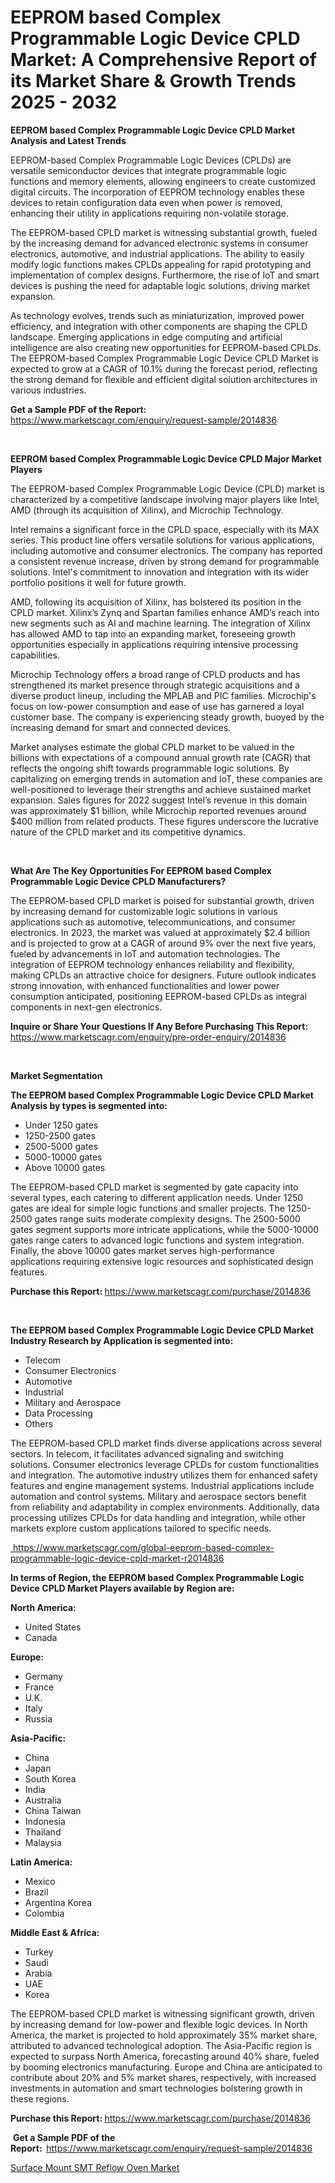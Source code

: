 <p><h1>EEPROM based Complex Programmable Logic Device CPLD Market: A Comprehensive Report of its Market Share & Growth Trends 2025 - 2032</h1></p><p><strong>EEPROM based Complex Programmable Logic Device CPLD Market Analysis and Latest Trends</strong></p>
<p><p>EEPROM-based Complex Programmable Logic Devices (CPLDs) are versatile semiconductor devices that integrate programmable logic functions and memory elements, allowing engineers to create customized digital circuits. The incorporation of EEPROM technology enables these devices to retain configuration data even when power is removed, enhancing their utility in applications requiring non-volatile storage.</p><p>The EEPROM-based CPLD market is witnessing substantial growth, fueled by the increasing demand for advanced electronic systems in consumer electronics, automotive, and industrial applications. The ability to easily modify logic functions makes CPLDs appealing for rapid prototyping and implementation of complex designs. Furthermore, the rise of IoT and smart devices is pushing the need for adaptable logic solutions, driving market expansion.</p><p>As technology evolves, trends such as miniaturization, improved power efficiency, and integration with other components are shaping the CPLD landscape. Emerging applications in edge computing and artificial intelligence are also creating new opportunities for EEPROM-based CPLDs. The EEPROM-based Complex Programmable Logic Device CPLD Market is expected to grow at a CAGR of 10.1% during the forecast period, reflecting the strong demand for flexible and efficient digital solution architectures in various industries.</p></p>
<p><strong>Get a Sample PDF of the Report:&nbsp;</strong> <a href="https://www.marketscagr.com/enquiry/request-sample/2014836?utm_campaign=3115&utm_medium=2&utm_source=Github&utm_content=ia&utm_term=29032025&utm_id=eeprom-based-complex-programmable-logic-device-cpld">https://www.marketscagr.com/enquiry/request-sample/2014836</a></p>
<p>&nbsp;</p>
<p><strong>EEPROM based Complex Programmable Logic Device CPLD Major Market Players</strong></p>
<p><p>The EEPROM-based Complex Programmable Logic Device (CPLD) market is characterized by a competitive landscape involving major players like Intel, AMD (through its acquisition of Xilinx), and Microchip Technology. </p><p>Intel remains a significant force in the CPLD space, especially with its MAX series. This product line offers versatile solutions for various applications, including automotive and consumer electronics. The company has reported a consistent revenue increase, driven by strong demand for programmable solutions. Intel's commitment to innovation and integration with its wider portfolio positions it well for future growth.</p><p>AMD, following its acquisition of Xilinx, has bolstered its position in the CPLD market. Xilinx’s Zynq and Spartan families enhance AMD’s reach into new segments such as AI and machine learning. The integration of Xilinx has allowed AMD to tap into an expanding market, foreseeing growth opportunities especially in applications requiring intensive processing capabilities.</p><p>Microchip Technology offers a broad range of CPLD products and has strengthened its market presence through strategic acquisitions and a diverse product lineup, including the MPLAB and PIC families. Microchip's focus on low-power consumption and ease of use has garnered a loyal customer base. The company is experiencing steady growth, buoyed by the increasing demand for smart and connected devices.</p><p>Market analyses estimate the global CPLD market to be valued in the billions with expectations of a compound annual growth rate (CAGR) that reflects the ongoing shift towards programmable logic solutions. By capitalizing on emerging trends in automation and IoT, these companies are well-positioned to leverage their strengths and achieve sustained market expansion. Sales figures for 2022 suggest Intel’s revenue in this domain was approximately $1 billion, while Microchip reported revenues around $400 million from related products. These figures underscore the lucrative nature of the CPLD market and its competitive dynamics.</p></p>
<p>&nbsp;</p>
<p><strong>What Are The Key Opportunities For EEPROM based Complex Programmable Logic Device CPLD Manufacturers?</strong></p>
<p><p>The EEPROM-based CPLD market is poised for substantial growth, driven by increasing demand for customizable logic solutions in various applications such as automotive, telecommunications, and consumer electronics. In 2023, the market was valued at approximately $2.4 billion and is projected to grow at a CAGR of around 9% over the next five years, fueled by advancements in IoT and automation technologies. The integration of EEPROM technology enhances reliability and flexibility, making CPLDs an attractive choice for designers. Future outlook indicates strong innovation, with enhanced functionalities and lower power consumption anticipated, positioning EEPROM-based CPLDs as integral components in next-gen electronics.</p></p>
<p><strong>Inquire or Share Your Questions If Any Before Purchasing This Report:</strong> <a href="https://www.marketscagr.com/enquiry/pre-order-enquiry/2014836?utm_campaign=3115&utm_medium=2&utm_source=Github&utm_content=ia&utm_term=29032025&utm_id=eeprom-based-complex-programmable-logic-device-cpld">https://www.marketscagr.com/enquiry/pre-order-enquiry/2014836</a></p>
<p>&nbsp;</p>
<p><strong>Market Segmentation</strong></p>
<p><strong>The EEPROM based Complex Programmable Logic Device CPLD Market Analysis by types is segmented into:</strong></p>
<p><ul><li>Under 1250 gates</li><li>1250-2500 gates</li><li>2500-5000 gates</li><li>5000-10000 gates</li><li>Above 10000 gates</li></ul></p>
<p><p>The EEPROM-based CPLD market is segmented by gate capacity into several types, each catering to different application needs. Under 1250 gates are ideal for simple logic functions and smaller projects. The 1250-2500 gates range suits moderate complexity designs. The 2500-5000 gates segment supports more intricate applications, while the 5000-10000 gates range caters to advanced logic functions and system integration. Finally, the above 10000 gates market serves high-performance applications requiring extensive logic resources and sophisticated design features.</p></p>
<p><strong>Purchase this Report:&nbsp;</strong><a href="https://www.marketscagr.com/purchase/2014836?utm_campaign=3115&utm_medium=2&utm_source=Github&utm_content=ia&utm_term=29032025&utm_id=eeprom-based-complex-programmable-logic-device-cpld">https://www.marketscagr.com/purchase/2014836</a></p>
<p>&nbsp;</p>
<p><strong>The EEPROM based Complex Programmable Logic Device CPLD Market Industry Research by Application is segmented into:</strong></p>
<p><ul><li>Telecom</li><li>Consumer Electronics</li><li>Automotive</li><li>Industrial</li><li>Military and Aerospace</li><li>Data Processing</li><li>Others</li></ul></p>
<p><p>The EEPROM-based CPLD market finds diverse applications across several sectors. In telecom, it facilitates advanced signaling and switching solutions. Consumer electronics leverage CPLDs for custom functionalities and integration. The automotive industry utilizes them for enhanced safety features and engine management systems. Industrial applications include automation and control systems. Military and aerospace sectors benefit from reliability and adaptability in complex environments. Additionally, data processing utilizes CPLDs for data handling and integration, while other markets explore custom applications tailored to specific needs.</p></p>
<p><a href="https://www.marketscagr.com/global-eeprom-based-complex-programmable-logic-device-cpld-market-r2014836?utm_campaign=3115&utm_medium=2&utm_source=Github&utm_content=ia&utm_term=29032025&utm_id=eeprom-based-complex-programmable-logic-device-cpld">&nbsp;https://www.marketscagr.com/global-eeprom-based-complex-programmable-logic-device-cpld-market-r2014836</a></p>
<p><strong>In terms of Region, the EEPROM based Complex Programmable Logic Device CPLD Market Players available by Region are:</strong></p>
<p>
    <p> <strong> North America: </strong>
        <ul>
            <li>United States</li>
            <li>Canada</li>
        </ul>
        </p> 
    <p> <strong> Europe: </strong>
        <ul>
            <li>Germany</li>
            <li>France</li>
            <li>U.K.</li>
            <li>Italy</li>
            <li>Russia</li>
        </ul>
        </p> 
    <p> <strong> Asia-Pacific: </strong>
        <ul>
            <li>China</li>
            <li>Japan</li>
            <li>South Korea</li>
            <li>India</li>
            <li>Australia</li>
            <li>China Taiwan</li>
            <li>Indonesia</li>
            <li>Thailand</li>
            <li>Malaysia</li>
        </ul>
        </p> 
    <p> <strong> Latin America: </strong>
        <ul>
            <li>Mexico</li>
            <li>Brazil</li>
            <li>Argentina Korea</li>
            <li>Colombia</li>
        </ul>
        </p> 
    <p> <strong> Middle East & Africa: </strong>
        <ul>
            <li>Turkey</li>
            <li>Saudi</li>
            <li>Arabia</li>
            <li>UAE</li>
            <li>Korea</li>
        </ul>
    </p>
    </p>
<p><p>The EEPROM-based CPLD market is witnessing significant growth, driven by increasing demand for low-power and flexible logic devices. In North America, the market is projected to hold approximately 35% market share, attributed to advanced technological adoption. The Asia-Pacific region is expected to surpass North America, forecasting around 40% share, fueled by booming electronics manufacturing. Europe and China are anticipated to contribute about 20% and 5% market shares, respectively, with increased investments in automation and smart technologies bolstering growth in these regions.</p></p>
<p><strong>Purchase this Report: </strong><a href="https://www.marketscagr.com/purchase/2014836?utm_campaign=3115&utm_medium=2&utm_source=Github&utm_content=ia&utm_term=29032025&utm_id=eeprom-based-complex-programmable-logic-device-cpld">https://www.marketscagr.com/purchase/2014836</a></p>
<p>&nbsp;<strong>Get a Sample PDF of the Report:&nbsp;&nbsp;</strong><a href="https://www.marketscagr.com/enquiry/request-sample/2014836?utm_campaign=3115&utm_medium=2&utm_source=Github&utm_content=ia&utm_term=29032025&utm_id=eeprom-based-complex-programmable-logic-device-cpld">https://www.marketscagr.com/enquiry/request-sample/2014836</a></p>
<p><strong></strong></p>
<p><p><a href="https://github.com/biyajausenik/Market-Research-Report-List-1/blob/main/surface-mount-smt-reflow-oven-market.md?utm_campaign=3115&utm_medium=2&utm_source=Github&utm_content=ia&utm_term=29032025&utm_id=eeprom-based-complex-programmable-logic-device-cpld">Surface Mount SMT Reflow Oven Market</a></p></p>